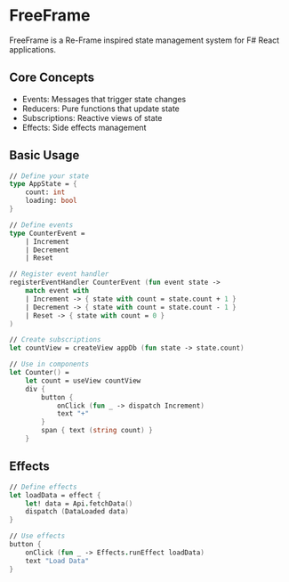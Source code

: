 # FreeFrame

FreeFrame is a Re-Frame inspired state management system for F# React applications.

## Core Concepts

- Events: Messages that trigger state changes
- Reducers: Pure functions that update state
- Subscriptions: Reactive views of state
- Effects: Side effects management

## Basic Usage

```fsharp
// Define your state
type AppState = {
    count: int
    loading: bool
}

// Define events
type CounterEvent =
    | Increment
    | Decrement
    | Reset

// Register event handler
registerEventHandler CounterEvent (fun event state ->
    match event with
    | Increment -> { state with count = state.count + 1 }
    | Decrement -> { state with count = state.count - 1 }
    | Reset -> { state with count = 0 }
)

// Create subscriptions
let countView = createView appDb (fun state -> state.count)

// Use in components
let Counter() =
    let count = useView countView
    div {
        button {
            onClick (fun _ -> dispatch Increment)
            text "+"
        }
        span { text (string count) }
    }
```

## Effects

```fsharp
// Define effects
let loadData = effect {
    let! data = Api.fetchData()
    dispatch (DataLoaded data)
}

// Use effects
button {
    onClick (fun _ -> Effects.runEffect loadData)
    text "Load Data"
}
```
